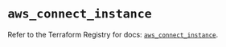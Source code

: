 # `aws_connect_instance`

Refer to the Terraform Registry for docs: [`aws_connect_instance`](https://registry.terraform.io/providers/hashicorp/aws/5.99.0/docs/resources/connect_instance).
